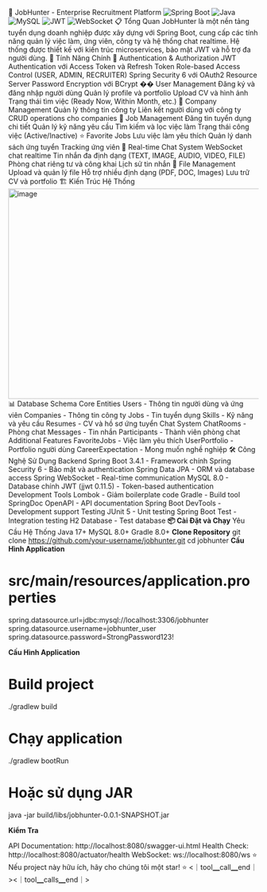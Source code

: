 🎯 JobHunter - Enterprise Recruitment Platform
![Spring Boot](https://img.shields.io/badge/Spring%20Boot-3.4.1-brightgreen.svg)
![Java](https://img.shields.io/badge/Java-17-orange.svg)
![MySQL](https://img.shields.io/badge/MySQL-8.0-blue.svg)
![JWT](https://img.shields.io/badge/JWT-Security-red.svg)
![WebSocket](https://img.shields.io/badge/WebSocket-Realtime-yellow.svg)
📋 Tổng Quan
JobHunter là một nền tảng tuyển dụng doanh nghiệp được xây dựng với Spring Boot, cung cấp các tính năng quản lý việc làm, ứng viên, công ty và hệ thống chat realtime. Hệ thống được thiết kế với kiến trúc microservices, bảo mật JWT và hỗ trợ đa người dùng.
🚀 Tính Năng Chính
🔐 Authentication & Authorization
JWT Authentication với Access Token và Refresh Token
Role-based Access Control (USER, ADMIN, RECRUITER)
Spring Security 6 với OAuth2 Resource Server
Password Encryption với BCrypt
�� User Management
Đăng ký và đăng nhập người dùng
Quản lý profile và portfolio
Upload CV và hình ảnh
Trạng thái tìm việc (Ready Now, Within Month, etc.)
🏢 Company Management
Quản lý thông tin công ty
Liên kết người dùng với công ty
CRUD operations cho companies
💼 Job Management
Đăng tin tuyển dụng chi tiết
Quản lý kỹ năng yêu cầu
Tìm kiếm và lọc việc làm
Trạng thái công việc (Active/Inactive)
⭐ Favorite Jobs
Lưu việc làm yêu thích
Quản lý danh sách ứng tuyển
Tracking ứng viên
💬 Real-time Chat System
WebSocket chat realtime
Tin nhắn đa định dạng (TEXT, IMAGE, AUDIO, VIDEO, FILE)
Phòng chat riêng tư và công khai
Lịch sử tin nhắn
📁 File Management
Upload và quản lý file
Hỗ trợ nhiều định dạng (PDF, DOC, Images)
Lưu trữ CV và portfolio
🏗️ Kiến Trúc Hệ Thống
<img width="642" height="423" alt="image" src="https://github.com/user-attachments/assets/47546c76-3c6e-4ed7-873c-564037dc1458" />
📊 Database Schema
Core Entities
Users - Thông tin người dùng và ứng viên
Companies - Thông tin công ty
Jobs - Tin tuyển dụng
Skills - Kỹ năng và yêu cầu
Resumes - CV và hồ sơ ứng tuyển
Chat System
ChatRooms - Phòng chat
Messages - Tin nhắn
Participants - Thành viên phòng chat
Additional Features
FavoriteJobs - Việc làm yêu thích
UserPortfolio - Portfolio người dùng
CareerExpectation - Mong muốn nghề nghiệp
🛠️ Công Nghệ Sử Dụng
Backend
Spring Boot 3.4.1 - Framework chính
Spring Security 6 - Bảo mật và authentication
Spring Data JPA - ORM và database access
Spring WebSocket - Real-time communication
MySQL 8.0 - Database chính
JWT (jjwt 0.11.5) - Token-based authentication
Development Tools
Lombok - Giảm boilerplate code
Gradle - Build tool
SpringDoc OpenAPI - API documentation
Spring Boot DevTools - Development support
Testing
JUnit 5 - Unit testing
Spring Boot Test - Integration testing
H2 Database - Test database
                                        **📦 Cài Đặt và Chạy**
Yêu Cầu Hệ Thống
Java 17+
MySQL 8.0+
Gradle 8.0+
**Clone Repository**
git clone https://github.com/your-username/jobhunter.git
cd jobhunter
**Cấu Hình Application**
# src/main/resources/application.properties
spring.datasource.url=jdbc:mysql://localhost:3306/jobhunter
spring.datasource.username=jobhunter_user
spring.datasource.password=StrongPassword123!

**Cấu Hình Application**

# Build project
./gradlew build

# Chạy application
./gradlew bootRun

# Hoặc sử dụng JAR
java -jar build/libs/jobhunter-0.0.1-SNAPSHOT.jar

**Kiểm Tra**

API Documentation: http://localhost:8080/swagger-ui.html
Health Check: http://localhost:8080/actuator/health
WebSocket: ws://localhost:8080/ws
⭐ Nếu project này hữu ích, hãy cho chúng tôi một star! ⭐
<｜tool▁call▁end｜><｜tool▁calls▁end｜>
